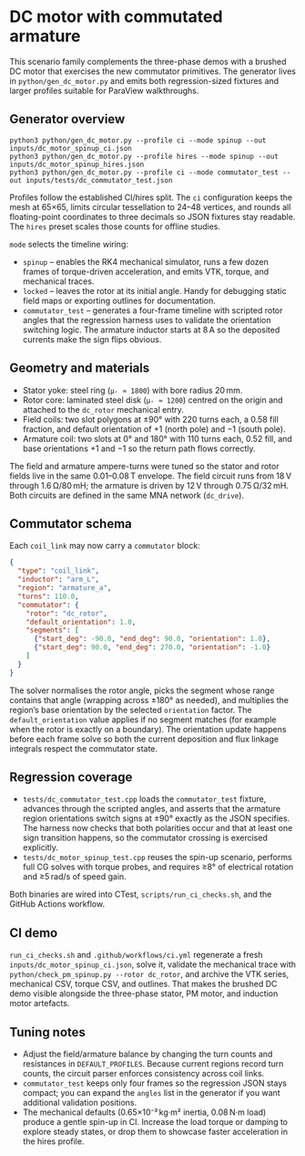 # DC motor with commutated armature

This scenario family complements the three-phase demos with a brushed DC
motor that exercises the new commutator primitives. The generator lives in
`python/gen_dc_motor.py` and emits both regression-sized fixtures and larger
profiles suitable for ParaView walkthroughs.

## Generator overview

```
python3 python/gen_dc_motor.py --profile ci --mode spinup --out inputs/dc_motor_spinup_ci.json
python3 python/gen_dc_motor.py --profile hires --mode spinup --out inputs/dc_motor_spinup_hires.json
python3 python/gen_dc_motor.py --profile ci --mode commutator_test --out inputs/tests/dc_commutator_test.json
```

Profiles follow the established CI/hires split. The `ci` configuration keeps the
mesh at 65×65, limits circular tessellation to 24–48 vertices, and rounds all
floating-point coordinates to three decimals so JSON fixtures stay readable. The
`hires` preset scales those counts for offline studies.

`mode` selects the timeline wiring:

* `spinup` – enables the RK4 mechanical simulator, runs a few dozen frames of
  torque-driven acceleration, and emits VTK, torque, and mechanical traces.
* `locked` – leaves the rotor at its initial angle. Handy for debugging static
  field maps or exporting outlines for documentation.
* `commutator_test` – generates a four-frame timeline with scripted rotor angles
  that the regression harness uses to validate the orientation switching logic.
  The armature inductor starts at 8 A so the deposited currents make the sign
  flips obvious.

## Geometry and materials

* Stator yoke: steel ring (`μᵣ ≈ 1800`) with bore radius 20 mm.
* Rotor core: laminated steel disk (`μᵣ ≈ 1200`) centred on the origin and
  attached to the `dc_rotor` mechanical entry.
* Field coils: two slot polygons at ±90° with 220 turns each, a 0.58 fill
  fraction, and default orientation of +1 (north pole) and −1 (south pole).
* Armature coil: two slots at 0° and 180° with 110 turns each, 0.52 fill, and
  base orientations +1 and −1 so the return path flows correctly.

The field and armature ampere-turns were tuned so the stator and rotor fields
live in the same 0.01–0.08 T envelope. The field circuit runs from 18 V through
1.6 Ω/80 mH; the armature is driven by 12 V through 0.75 Ω/32 mH. Both circuits
are defined in the same MNA network (`dc_drive`).

## Commutator schema

Each `coil_link` may now carry a `commutator` block:

```json
{
  "type": "coil_link",
  "inductor": "arm_L",
  "region": "armature_a",
  "turns": 110.0,
  "commutator": {
    "rotor": "dc_rotor",
    "default_orientation": 1.0,
    "segments": [
      {"start_deg": -90.0, "end_deg": 90.0, "orientation": 1.0},
      {"start_deg": 90.0, "end_deg": 270.0, "orientation": -1.0}
    ]
  }
}
```

The solver normalises the rotor angle, picks the segment whose range contains
that angle (wrapping across ±180° as needed), and multiplies the region’s base
orientation by the selected `orientation` factor. The `default_orientation`
value applies if no segment matches (for example when the rotor is exactly on a
boundary). The orientation update happens before each frame solve so both the
current deposition and flux linkage integrals respect the commutator state.

## Regression coverage

* `tests/dc_commutator_test.cpp` loads the `commutator_test` fixture, advances
  through the scripted angles, and asserts that the armature region orientations
  switch signs at ±90° exactly as the JSON specifies. The harness now checks
  that both polarities occur and that at least one sign transition happens, so
  the commutator crossing is exercised explicitly.
* `tests/dc_motor_spinup_test.cpp` reuses the spin-up scenario, performs full CG
  solves with torque probes, and requires ≥8° of electrical rotation and ≥5 rad/s
  of speed gain.

Both binaries are wired into CTest, `scripts/run_ci_checks.sh`, and the GitHub
Actions workflow.

## CI demo

`run_ci_checks.sh` and `.github/workflows/ci.yml` regenerate a fresh
`inputs/dc_motor_spinup_ci.json`, solve it, validate the mechanical trace with
`python/check_pm_spinup.py --rotor dc_rotor`, and archive the VTK series,
mechanical CSV, torque CSV, and outlines. That makes the brushed DC demo visible
alongside the three-phase stator, PM motor, and induction motor artefacts.

## Tuning notes

* Adjust the field/armature balance by changing the turn counts and resistances
  in `DEFAULT_PROFILES`. Because current regions record turn counts, the circuit
  parser enforces consistency across coil links.
* `commutator_test` keeps only four frames so the regression JSON stays compact;
  you can expand the `angles` list in the generator if you want additional
  validation positions.
* The mechanical defaults (0.65×10⁻³ kg·m² inertia, 0.08 N·m load) produce a
  gentle spin-up in CI. Increase the load torque or damping to explore steady
  states, or drop them to showcase faster acceleration in the hires profile.
